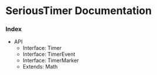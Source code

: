 # SeriousTimer Documentation

### Index
* API
  * Interface: Timer
  * Interface: TimerEvent
  * Interface: TimerMarker
  * Extends: Math
